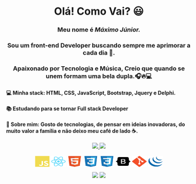 

<div>
  <h1 align="center">Olá! Como Vai? 😃️</h1>
  <h3 align="center">Meu nome é <i> Máximo Júnior. </i></h3>
  <h3 align="center">  Sou um front-end Developer buscando sempre me aprimorar a cada dia  🚀.</h3>

  <h3 align="center"> Apaixonado por Tecnologia e Música, Creio que quando se unem formam uma bela dupla.🎧🔥💻 
</div>
<h4> 💻   Minha stack: HTML, CSS, JavaScript, Bootstrap, Jquery e Delphi.</h4>
  <h4>📚 Estudando para se tornar Full stack Developer</h4>
<h4>💬   Sobre mim: Gosto de tecnologias, de pensar em ideias inovadoras, do muito valor a família e não deixo meu café de lado ☕.</h4>

<div align="center">
  <a href="https://github.com/Maximo-junior">
    <img height="150em" src="https://github-readme-stats.vercel.app/api?username=Maximo-junior&count_private=true&include_all_commits=true&show_icons=true&theme=dracula&hide_border=false&show_owner=true"/>
    <img height="150em" src="https://github-readme-stats.vercel.app/api/top-langs/?username=Maximo-junior&theme=dracula&hide_border=false&&layout=compact"/>
  </a>
</div>
<div align="center" valign="top"><br>
  
 
  <img align="center" alt="Js" height="30" width="40" src="https://raw.githubusercontent.com/devicons/devicon/master/icons/javascript/javascript-plain.svg ">
  <img align="center" alt="React" height="30" width="40" src="https://raw.githubusercontent.com/devicons/devicon/master/icons/react/react-original.svg">
  <img align="center" alt="HTML" height="30" width="40" src="https://raw.githubusercontent.com/devicons/devicon/master/icons/html5/html5-original.svg ">
  <img align="center" alt="CSS" height="30" width="40" src="https://raw.githubusercontent.com/devicons/devicon/master/icons/css3/css3-original.svg ">
 <img align="center" alt="sass" height="30" width="40" src="https://raw.githubusercontent.com/devicons/devicon/master/icons/css3/css3-original.svg ">
   <img align="center" alt="bootstrap" height="30" width="40" src="https://raw.githubusercontent.com/devicons/devicon/master/icons/bootstrap/bootstrap-plain.svg ">
  <img align="center" alt="git" height="30" width="40" src="https://raw.githubusercontent.com/devicons/devicon/master/icons/git/git-original.svg ">
<img align="center" alt="jquery" height="30" width="40" src="https://raw.githubusercontent.com/devicons/devicon/master/icons/jquery/jquery-plain.svg ">

 
<div align="center">

  
  
  <a href="https://www.linkedin.com/in/maximojunior/" target="_blank"><img src="https://img.shields.io/badge/-LinkedIn-%230077B5?style =for-the-badge&logo=linkedin&logoColor=white" target="_blank"></a>
  <a href="mailto:juniormaxmt@gmail.com"><img src="https://img.shields.io/badge/-Gmail-%23333?style=for-the-badge&logo=gmail&logoColor=white " target="_blank"></a>
</div


